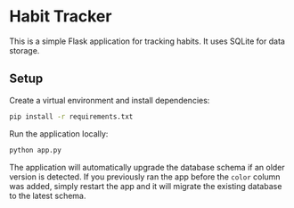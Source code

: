 # Habit Tracker

This is a simple Flask application for tracking habits. It uses SQLite for data storage.

## Setup

Create a virtual environment and install dependencies:

```bash
pip install -r requirements.txt
```

Run the application locally:

```bash
python app.py
```

The application will automatically upgrade the database schema if an older
version is detected. If you previously ran the app before the `color` column was
added, simply restart the app and it will migrate the existing database to the
latest schema.
